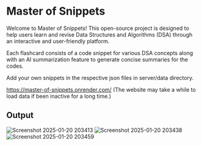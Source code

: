 # Master of Snippets
Welcome to Master of Snippets! This open-source project is designed to help users learn and revise Data Structures and Algorithms (DSA) through an interactive and user-friendly platform.

Each flashcard consists of a code snippet for various DSA concepts along with an AI summarization feature to generate concise summaries for the codes.

Add your own snippets in the respective json files in server/data directory.

https://master-of-snippets.onrender.com/ (The website may take a while to load data if been inactive for a long time.)

## Output
![Screenshot 2025-01-20 203413](https://github.com/user-attachments/assets/c1f195ea-9ea2-4e02-a9c1-ec3e04a95f28)
![Screenshot 2025-01-20 203438](https://github.com/user-attachments/assets/720ca696-7000-45d2-9ecd-a9c6e1bb5120)
![Screenshot 2025-01-20 203459](https://github.com/user-attachments/assets/48171a86-52c8-4923-859e-82beb493f951)

